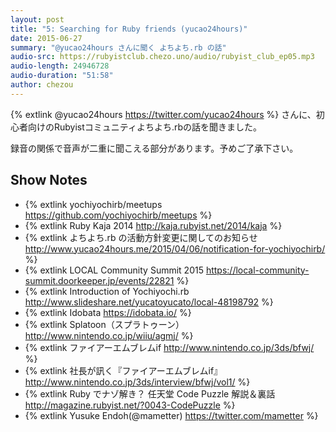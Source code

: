 ```yaml
---
layout: post
title: "5: Searching for Ruby friends (yucao24hours)"
date: 2015-06-27
summary: "@yucao24hours さんに聞く よちよち.rb の話"
audio-src: https://rubyistclub.chezo.uno/audio/rubyist_club_ep05.mp3
audio-length: 24946728
audio-duration: "51:58"
author: chezou
---
```


{% extlink @yucao24hours https://twitter.com/yucao24hours %} さんに、初心者向けのRubyistコミュニティよちよち.rbの話を聞きました。

録音の関係で音声が二重に聞こえる部分があります。予めご了承下さい。

## Show Notes

- {% extlink yochiyochirb/meetups https://github.com/yochiyochirb/meetups %}
- {% extlink Ruby Kaja 2014 http://kaja.rubyist.net/2014/kaja %}
- {% extlink よちよち.rb の活動方針変更に関してのお知らせ http://www.yucao24hours.me/2015/04/06/notification-for-yochiyochirb/ %}
- {% extlink LOCAL Community Summit 2015 https://local-community-summit.doorkeeper.jp/events/22821 %}
- {% extlink Introduction of Yochiyochi.rb http://www.slideshare.net/yucatoyucato/local-48198792 %}
- {% extlink Idobata https://idobata.io/ %}
- {% extlink Splatoon（スプラトゥーン） http://www.nintendo.co.jp/wiiu/agmj/ %}
- {% extlink ファイアーエムブレムif http://www.nintendo.co.jp/3ds/bfwj/ %}
- {% extlink 社長が訊く『ファイアーエムブレムif』 http://www.nintendo.co.jp/3ds/interview/bfwj/vol1/ %}
- {% extlink Ruby でナゾ解き？ 任天堂 Code Puzzle 解説＆裏話 http://magazine.rubyist.net/?0043-CodePuzzle %}
- {% extlink Yusuke Endoh(@mametter) https://twitter.com/mametter %}
